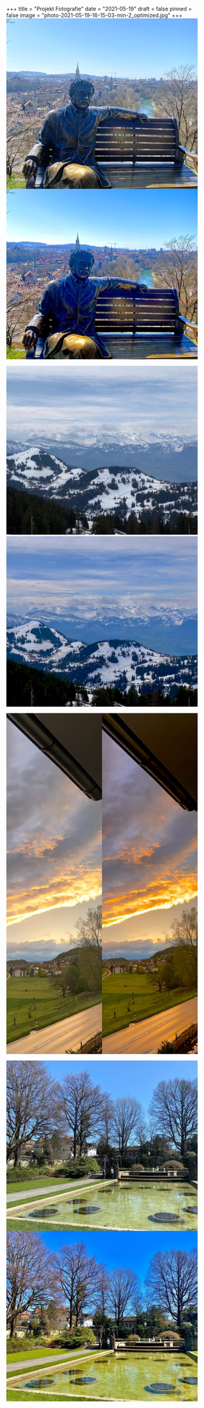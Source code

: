 +++
title = "Projekt Fotografie"
date = "2021-05-19"
draft = false
pinned = false
image = "photo-2021-05-19-16-15-03-min-2_optimized.jpg"
+++
![](photo-2021-05-19-16-15-05-min.jpg)

![](photo-2021-05-19-16-15-05-2-min.jpg)

![](photo-2021-05-19-16-15-04-min.jpg)

![](photo-2021-05-19-16-15-03-min-2_optimized.jpg)